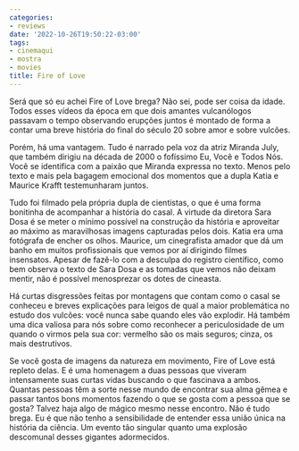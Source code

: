 ```yaml
---
categories:
- reviews
date: '2022-10-26T19:50:22-03:00'
tags:
- cinemaqui
- mostra
- movies
title: Fire of Love
---
```


Será que só eu achei Fire of Love brega? Não sei, pode ser coisa da idade. Todos esses vídeos da época em que dois amantes vulcanólogos passavam o tempo observando erupções juntos é montado de forma a contar uma breve história do final do século 20 sobre amor e sobre vulcões.

Porém, há uma vantagem. Tudo é narrado pela voz da atriz Miranda July, que também dirigiu na década de 2000 o fofíssimo Eu, Você e Todos Nós. Você se identifica com a paixão que Miranda expressa no texto. Menos pelo texto e mais pela bagagem emocional dos momentos que a dupla Katia e Maurice Krafft testemunharam juntos.

Tudo foi filmado pela própria dupla de cientistas, o que é uma forma bonitinha de acompanhar a história do casal. A virtude da diretora Sara Dosa é se meter o mínimo possível na construção da história e aproveitar ao máximo as maravilhosas imagens capturadas pelos dois. Katia era uma fotógrafa de encher os olhos. Maurice, um cinegrafista amador que dá um banho em muitos profissionais que vemos por aí dirigindo filmes insensatos. Apesar de fazê-lo com a desculpa do registro científico, como bem observa o texto de Sara Dosa e as tomadas que vemos não deixam mentir, não é possível menosprezar os dotes de cineasta.

Há curtas disgressões feitas por montagens que contam como o casal se conheceu e breves explicações para leigos de qual a maior problemática no estudo dos vulcões: você nunca sabe quando eles vão explodir. Há também uma dica valiosa para nós sobre como reconhecer a periculosidade de um quando o virmos pela sua cor: vermelho são os mais seguros; cinza, os mais destrutivos.

Se você gosta de imagens da natureza em movimento, Fire of Love está repleto delas. E é uma homenagem a duas pessoas que viveram intensamente suas curtas vidas buscando o que fascinava a ambos. Quantas pessoas têm a sorte nesse mundo de encontrar sua alma gêmea e passar tantos bons momentos fazendo o que se gosta com a pessoa que se gosta? Talvez haja algo de mágico mesmo nesse encontro. Não é tudo brega. Eu é que não tenho a sensibilidade de entender essa união única na história da ciência. Um evento tão singular quanto uma explosão descomunal desses gigantes adormecidos.